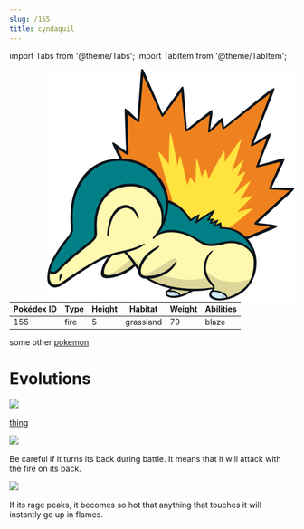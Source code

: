 ```yaml
---
slug: /155
title: cyndaquil
---
```

import Tabs from '@theme/Tabs';
import TabItem from '@theme/TabItem';

<img align="right" src="https://raw.githubusercontent.com/PokeAPI/sprites/master/sprites/pokemon/other/dream-world/155.svg"/>

|Pokédex ID|Type|Height|Habitat|Weight|Abilities|
|-|-|-|-|-|-|
|155|fire|5|grassland|79|blaze|


some other [pokemon](134)

# Evolutions
<Tabs defaultValue="cyndaquil">
  <TabItem value="cyndaquil" label="cyndaquil" >
    <img src="https://raw.githubusercontent.com/PokeAPI/sprites/master/sprites/pokemon/155.png"/>

   [thing](155)

  </TabItem>
  <TabItem value="quilava" label="quilava">
    <img src="https://raw.githubusercontent.com/PokeAPI/sprites/master/sprites/pokemon/156.png"/>
    <p>Be careful if it turns its back during battle. It means that it will attack with the fire on its back.</p>
  </TabItem>
  <TabItem value="typhlosion" label="typhlosion">
    <img src="https://raw.githubusercontent.com/PokeAPI/sprites/master/sprites/pokemon/157.png"/>
    <p>If its rage peaks, it becomes so hot that anything that touches it will instantly go up in flames.</p>
  </TabItem>
</Tabs>